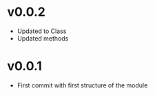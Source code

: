 # v0.0.2

- Updated to Class
- Updated methods

# v0.0.1

- First commit with first structure of the module